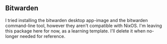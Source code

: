 ## Bitwarden
I tried installing the bitwarden desktop app-image and the bitwarden command-line tool, however they aren't compatible with NixOS.
I'm leaving this package here for now, as a learning template.  I'll delete it when no-longer needed for reference.
